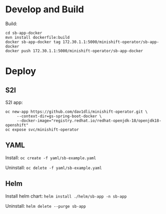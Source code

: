 # Develop and Build
Build:

```
cd sb-app-docker
mvn install dockerfile:build
docker sb-app-docker tag 172.30.1.1:5000/minishift-operator/sb-app-docker
docker push 172.30.1.1:5000/minishift-operator/sb-app-docker
```

# Deploy
## S2I
S2I app:
```
oc new-app https://github.com/dav1dli/minishift-operator.git \
     --context-dir=gs-spring-boot-docker \           
     --docker-image="registry.redhat.io/redhat-openjdk-18/openjdk18-openshift"
oc expose svc/minishift-operator
```

## YAML
Install: `oc create -f yaml/sb-example.yaml`

Uninstall: `oc delete -f yaml/sb-example.yaml`

## Helm
Install helm chart: `helm install ./helm/sb-app -n sb-app`

Uninstall: `helm delete --purge sb-app`
